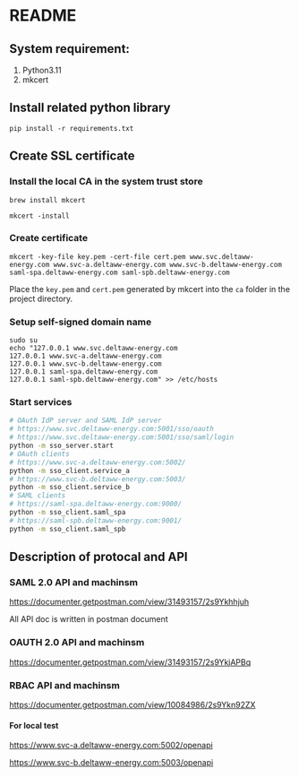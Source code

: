 # README

## System requirement:

1. Python3.11
2. mkcert

## Install related python library

```
pip install -r requirements.txt
```

## Create SSL certificate

### Install the local CA in the system trust store

```
brew install mkcert

mkcert -install
```

### Create certificate

```
mkcert -key-file key.pem -cert-file cert.pem www.svc.deltaww-energy.com www.svc-a.deltaww-energy.com www.svc-b.deltaww-energy.com saml-spa.deltaww-energy.com saml-spb.deltaww-energy.com
```

Place the `key.pem` and `cert.pem` generated by mkcert into the `ca` folder in the project directory.

### Setup self-signed domain name

```
sudo su
echo "127.0.0.1 www.svc.deltaww-energy.com
127.0.0.1 www.svc-a.deltaww-energy.com
127.0.0.1 www.svc-b.deltaww-energy.com
127.0.0.1 saml-spa.deltaww-energy.com
127.0.0.1 saml-spb.deltaww-energy.com" >> /etc/hosts
```

### Start services

```bash
# OAuth IdP server and SAML IdP server
# https://www.svc.deltaww-energy.com:5001/sso/oauth
# https://www.svc.deltaww-energy.com:5001/sso/saml/login
python -m sso_server.start
# OAuth clients
# https://www.svc-a.deltaww-energy.com:5002/
python -m sso_client.service_a
# https://www.svc-b.deltaww-energy.com:5003/
python -m sso_client.service_b
# SAML clients
# https://saml-spa.deltaww-energy.com:9000/
python -m sso_client.saml_spa
# https://saml-spb.deltaww-energy.com:9001/
python -m sso_client.saml_spb
```

## Description of protocal and API

### SAML 2.0 API and machinsm

https://documenter.getpostman.com/view/31493157/2s9Ykhhjuh

All API doc is written in postman document

### OAUTH 2.0 API and machinsm

https://documenter.getpostman.com/view/31493157/2s9YkjAPBq

### RBAC API and machinsm

https://documenter.getpostman.com/view/10084986/2s9Ykn92ZX

#### For local test

https://www.svc-a.deltaww-energy.com:5002/openapi

https://www.svc-b.deltaww-energy.com:5003/openapi
